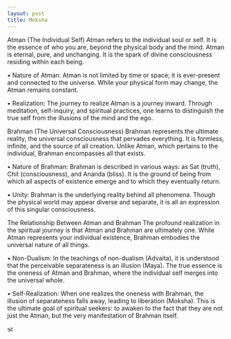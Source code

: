 ```yaml
---
layout: post
title: Moksha
---
```


Atman (The Individual Self)
Atman refers to the individual soul or self. It is the essence of who you are, 
beyond the physical body and the mind. Atman is eternal, pure, and unchanging. 
It is the spark of divine consciousness residing within each being.

• Nature of Atman: Atman is not limited by time or space; it is ever-present and connected to the universe. 
While your physical form may change, the Atman remains constant.

• Realization: The journey to realize Atman is a journey inward. Through meditation, self-inquiry, 
and spiritual practices, one learns to distinguish the true self from the illusions of the mind and the ego.

Brahman (The Universal Consciousness)
Brahman represents the ultimate reality, the universal consciousness that pervades everything. 
It is formless, infinite, and the source of all creation. Unlike Atman, which pertains to the individual, 
Brahman encompasses all that exists.

• Nature of Brahman: Brahman is described in various ways: as Sat (truth), Chit (consciousness), and Ananda (bliss). 
It is the ground of being from which all aspects of existence emerge and to which they eventually return.

• Unity: Brahman is the underlying reality behind all phenomena. 
Though the physical world may appear diverse and separate, it is all an 
expression of this singular consciousness.

The Relationship Between Atman and Brahman
The profound realization in the spiritual journey is that Atman and Brahman are ultimately one. 
While Atman represents your individual existence, Brahman embodies the universal nature of all things.

• Non-Dualism: In the teachings of non-dualism (Advaita), it is understood that the perceivable separateness 
is an illusion (Maya). The true essence is the oneness of Atman and Brahman, 
where the individual self merges into the universal whole.

• Self-Realization: When one realizes the oneness with Brahman, the illusion of separateness falls away, 
leading to liberation (Moksha). This is the ultimate goal of spiritual seekers: to awaken to the fact 
that they are not just the Atman, but the very manifestation of Brahman itself.

🕉
